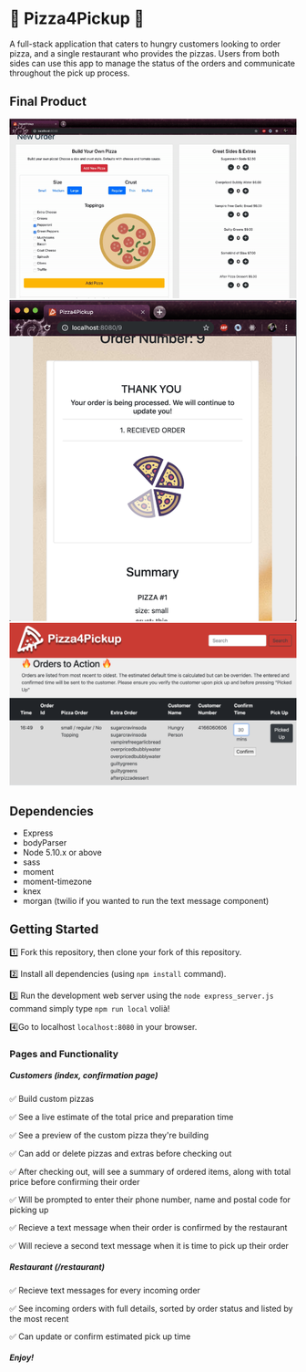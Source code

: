 # 🍕 Pizza4Pickup 🍕

A full-stack application that caters to hungry customers looking to order pizza, and a single restaurant who provides the pizzas. Users from both sides can use this app to manage the status of the orders and communicate throughout the pick up process.


## Final Product

![Pizza Creator](https://github.com/rachelyellow/Pizza4Pickup/blob/master/public/Screenshots_Pizza4Pickup/build-demo.gif?raw=true)
![Order Summary](https://github.com/rachelyellow/Pizza4Pickup/blob/master/public/Screenshots_Pizza4Pickup/Order%20Summary.png?raw=true)
![Restaurants Page](https://github.com/rachelyellow/Pizza4Pickup/blob/master/public/Screenshots_Pizza4Pickup/Restaurant%20Page.png?raw=true)


## Dependencies

- Express
- bodyParser
- Node 5.10.x or above
- sass
- moment
- moment-timezone
- knex
- morgan
(twilio if you wanted to run the text message component)

## Getting Started

1️⃣ Fork this repository, then clone your fork of this repository.

2️⃣ Install all dependencies (using `npm install` command).

3️⃣ Run the development web server using the `node express_server.js` command simply type `npm run local` volià!

4️⃣Go to localhost `localhost:8080` in your browser.


### Pages and Functionality

##### Customers (index, confirmation page)

✅ Build custom pizzas

✅ See a live estimate of the total price and preparation time

✅ See a preview of the custom pizza they're building

✅ Can add or delete pizzas and extras before checking out

✅ After checking out, will see a summary of ordered items, along with total price before confirming their order

✅ Will be prompted to enter their phone number, name and postal code for picking up

✅ Recieve a text message when their order is confirmed by the restaurant

✅ Will recieve a second text message when it is time to pick up their order


##### Restaurant (/restaurant)

✅ Recieve text messages for every incoming order

✅ See incoming orders with full details, sorted by order status and listed by the most recent

✅ Can update or confirm estimated pick up time



##### Enjoy!




















